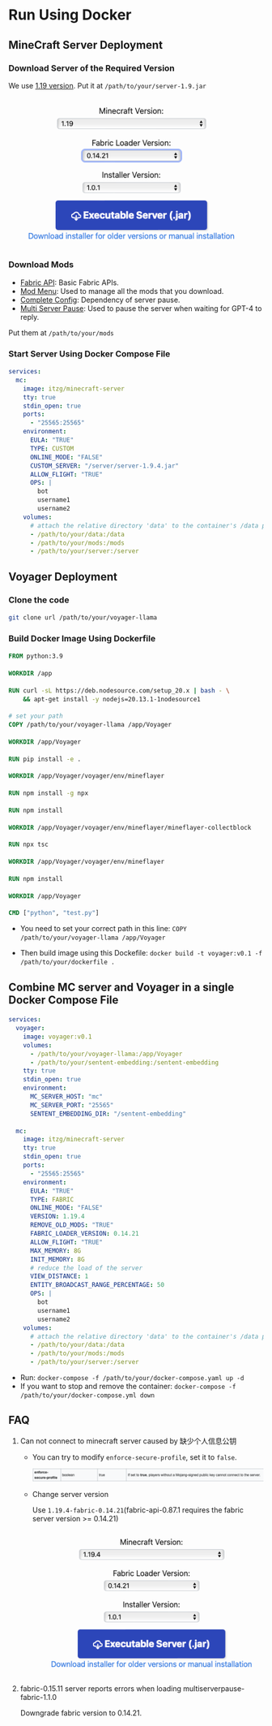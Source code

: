 # Run Using Docker

## MineCraft Server Deployment

### Download Server of the Required Version

We use [1.19 version](https://fabricmc.net/use/server/). Put it at `/path/to/your/server-1.9.jar`

![image-20240613上午110129926](../images/image-20240613上午110129926.png)

### Download Mods

- [Fabric API](https://modrinth.com/mod/fabric-api/version/0.58.0+1.19): Basic Fabric APIs.
- [Mod Menu](https://cdn.modrinth.com/data/mOgUt4GM/versions/4.0.4/modmenu-4.0.4.jar): Used to manage all the mods that you download.
- [Complete Config](https://www.curseforge.com/minecraft/mc-mods/completeconfig/download/3821056): Dependency of server pause.
- [Multi Server Pause](https://www.curseforge.com/minecraft/mc-mods/multiplayer-server-pause-fabric/download/3822586): Used to pause the server when waiting for GPT-4 to reply.

Put them at `/path/to/your/mods`

### Start Server Using Docker Compose File

```yaml
services:
  mc:
    image: itzg/minecraft-server
    tty: true
    stdin_open: true
    ports:
      - "25565:25565"
    environment:
      EULA: "TRUE"
      TYPE: CUSTOM
      ONLINE_MODE: "FALSE"
      CUSTOM_SERVER: "/server/server-1.9.4.jar"
      ALLOW_FLIGHT: "TRUE"
      OPS: |
        bot
        username1
        username2
    volumes:
      # attach the relative directory 'data' to the container's /data path
      - /path/to/your/data:/data
      - /path/to/your/mods:/mods
      - /path/to/your/server:/server
```

## Voyager Deployment

### Clone the code

```bash
git clone url /path/to/your/voyager-llama
```

### Build Docker Image Using Dockerfile

```dockerfile
FROM python:3.9

WORKDIR /app

RUN curl -sL https://deb.nodesource.com/setup_20.x | bash - \
    && apt-get install -y nodejs=20.13.1-1nodesource1

# set your path 
COPY /path/to/your/voyager-llama /app/Voyager

WORKDIR /app/Voyager

RUN pip install -e .

WORKDIR /app/Voyager/voyager/env/mineflayer

RUN npm install -g npx

RUN npm install

WORKDIR /app/Voyager/voyager/env/mineflayer/mineflayer-collectblock

RUN npx tsc

WORKDIR /app/Voyager/voyager/env/mineflayer

RUN npm install

WORKDIR /app/Voyager

CMD ["python", "test.py"]
```

- You need to set your correct path in this line: `COPY /path/to/your/voyager-llama /app/Voyager`

- Then build image using this Dockefile: `docker build -t voyager:v0.1 -f /path/to/your/dockerfile .`  

## Combine MC server and Voyager in a single Docker Compose File

```yaml
services:
  voyager:
    image: voyager:v0.1
    volumes:
      - /path/to/your/voyager-llama:/app/Voyager
      - /path/to/your/sentent-embedding:/sentent-embedding
    tty: true
    stdin_open: true
    environment:
      MC_SERVER_HOST: "mc"
      MC_SERVER_PORT: "25565"
      SENTENT_EMBEDDING_DIR: "/sentent-embedding"

  mc:
    image: itzg/minecraft-server
    tty: true
    stdin_open: true
    ports:
      - "25565:25565"
    environment:
      EULA: "TRUE"
      TYPE: FABRIC
      ONLINE_MODE: "FALSE"
      VERSION: 1.19.4
      REMOVE_OLD_MODS: "TRUE"
      FABRIC_LOADER_VERSION: 0.14.21
      ALLOW_FLIGHT: "TRUE"
      MAX_MEMORY: 8G
      INIT_MEMORY: 8G
      # reduce the load of the server
      VIEW_DISTANCE: 1
      ENTITY_BROADCAST_RANGE_PERCENTAGE: 50
      OPS: |
        bot
        username1
        username2
    volumes:
      # attach the relative directory 'data' to the container's /data path
      - /path/to/your/data:/data
      - /path/to/your/mods:/mods
      - /path/to/your/server:/server
```

- Run: `docker-compose -f /path/to/your/docker-compose.yaml up -d `
- If you want to stop and remove the container: `docker-compose -f /path/to/your/docker-compose.yml down`

## FAQ

1. Can not connect to minecraft server caused by 缺少个人信息公钥

   - You can try to modify `enforce-secure-profile`, set it to `false`.

     ![image-20240613上午105810997](../images/image-20240613上午105810997.png)

   - Change server version

     Use `1.19.4-fabric-0.14.21`(fabric-api-0.87.1 requires the fabric server version >= 0.14.21)

     ![image-20240613上午110201780](../images/image-20240613上午110201780.png)

   

2. fabric-0.15.11 server reports errors when loading multiserverpause-fabric-1.1.0

   Downgrade fabric version to 0.14.21.

